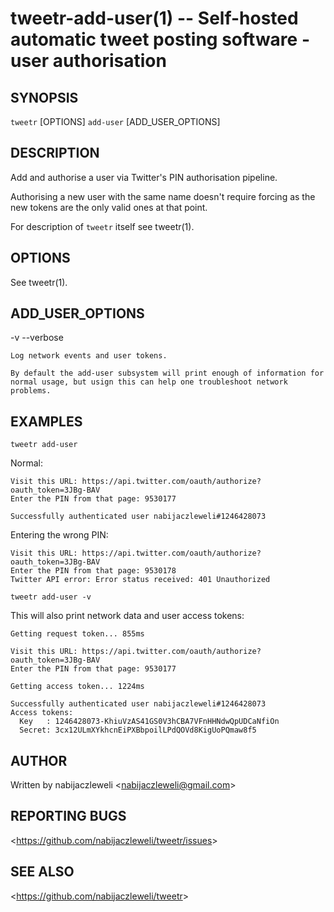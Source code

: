 tweetr-add-user(1) -- Self-hosted automatic tweet posting software - user authorisation
=======================================================================================

## SYNOPSIS

`tweetr` [OPTIONS] `add-user` [ADD_USER_OPTIONS]

## DESCRIPTION

Add and authorise a user via Twitter's PIN authorisation pipeline.

Authorising a new user with the same name doesn't require forcing as the new
tokens are the only valid ones at that point.

For description of `tweetr` itself see tweetr(1).

## OPTIONS

  See tweetr(1).

## ADD_USER_OPTIONS

  -v --verbose

    Log network events and user tokens.

    By default the add-user subsystem will print enough of information for
    normal usage, but usign this can help one troubleshoot network problems.

## EXAMPLES

  `tweetr add-user`

  Normal:

    Visit this URL: https://api.twitter.com/oauth/authorize?oauth_token=3JBg-BAV
    Enter the PIN from that page: 9530177

    Successfully authenticated user nabijaczleweli#1246428073

  Entering the wrong PIN:

    Visit this URL: https://api.twitter.com/oauth/authorize?oauth_token=3JBg-BAV
    Enter the PIN from that page: 9530178
    Twitter API error: Error status received: 401 Unauthorized

  `tweetr add-user -v`

  This will also print network data and user access tokens:

    Getting request token... 855ms

    Visit this URL: https://api.twitter.com/oauth/authorize?oauth_token=3JBg-BAV
    Enter the PIN from that page: 9530177

    Getting access token... 1224ms

    Successfully authenticated user nabijaczleweli#1246428073
    Access tokens:
      Key   : 1246428073-KhiuVzAS41GS0V3hCBA7VFnHHNdwQpUDCaNfiOn
      Secret: 3cx12ULmXYkhcnEiPXBbpoilLPdQOVd8KigUoPQmaw8f5

## AUTHOR

Written by nabijaczleweli &lt;<nabijaczleweli@gmail.com>&gt;

## REPORTING BUGS

&lt;<https://github.com/nabijaczleweli/tweetr/issues>&gt;

## SEE ALSO

&lt;<https://github.com/nabijaczleweli/tweetr>&gt;
